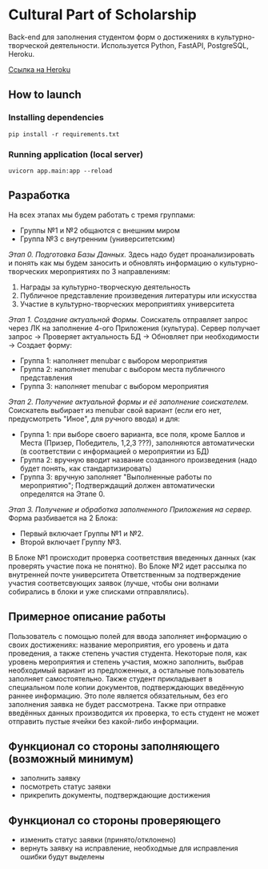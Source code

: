 # Cultural Part of Scholarship
Back-end для заполнения студентом форм о достижениях в культурно-творческой деятельности. Используется Python, FastAPI, PostgreSQL, Heroku.

[Ссылка на Heroku](https://culturalpart.herokuapp.com/api/cultural-part/example)

## How to launch
### Installing dependencies
    pip install -r requirements.txt
### Running application (local server)
	uvicorn app.main:app --reload


## Разработка
На всех этапах мы будем работать с тремя группами:
- Группы №1 и №2 общаются с внешним миром
- Группа №3 с внутренним (университетским)

_Этап 0. Подготовка Базы Данных._
Здесь надо будет проанализировать и понять как мы будем заносить и обновлять информацию о культурно-творческих мероприятиях по 3 направлениям:
1. Награды за культурно-творческую деятельность
2. Публичное представление произведения литературы или искусства
3. Участие в культурно-творческих мероприятиях университета

_Этап 1. Создание актуальной Формы._
Соискатель отправляет запрос через ЛК на заполнение 4-ого Приложения (культура).
Сервер получает запрос -> Проверяет актуальность БД -> Обновляет при необходимости -> Создает форму:
- Группа 1: наполняет menubar с выбором мероприятия
- Группа 2: наполняет menubar с выбором места публичного представления
- Группа 3: наполняет menubar с выбором мероприятия

_Этап 2. Получение актуальной формы и её заполнение соискателем._
Соискатель выбирает из menubar свой вариант (если его нет, предусмотреть "Иное", для ручного ввода) и для:
- Группа 1: при выборе своего варианта, все поля, кроме Баллов и Места (Призер, Победитель, 1,2,3 ???), заполняются автоматически (в соответствии с информацией о мероприятии из БД)
- Группа 2: вручную вводит название созданного произведения (надо будет понять, как стандартизировать)
- Группа 3: вручную заполняет "Выполненные работы по мероприятию"; Подтверждащий должен автоматически определятся на Этапе 0.

_Этап 3. Получение и обработка заполненного Приложения на сервер._
Форма разбивается на 2 Блока:
- Первый включает Группы №1 и №2. 
- Второй включает Группу №3.

В Блоке №1 происходит проверка соответствия введенных данных (как проверять участие пока не понятно).
Во Блоке №2 идет рассылка по внутренней почте университета Ответственным за подтверждение участия соответсвующих заявок (лучше, чтобы они волнами собирались в блоки и уже списками отправлялись).

## Примерное описание работы
Пользователь с помощью полей для ввода заполняет информацию о своих достижениях: название мероприятия, его уровень и дата проведения, а также степень участия студента. Некоторые поля, как уровень мероприятия и степень участия, можно заполнить, выбрав необходимый вариант из предложенных, а остальные пользователь заполняет самостоятельно. Также студент прикладывает в специальном поле копии документов, подтверждающих введённую раннее информацию. Это поле является обязательным, без его заполнения заявка не будет рассмотрена. Также при отправке введённых данных производится их проверка, то есть студент не может отправить пустые ячейки без какой-либо информации. 

## Функционал со стороны заполняющего (возможный минимум)

- заполнить заявку
- посмотреть статус заявки
- прикрепить документы, подтверждающие достижения

## Функционал со стороны проверяющего
- изменить статус заявки (принято/отклонено)
- вернуть заявку на исправление, необходмые для исправления ошибки будут выделены


